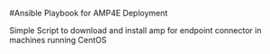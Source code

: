 #Ansible Playbook for AMP4E Deployment

Simple Script to download and install amp for endpoint connector in machines running CentOS
